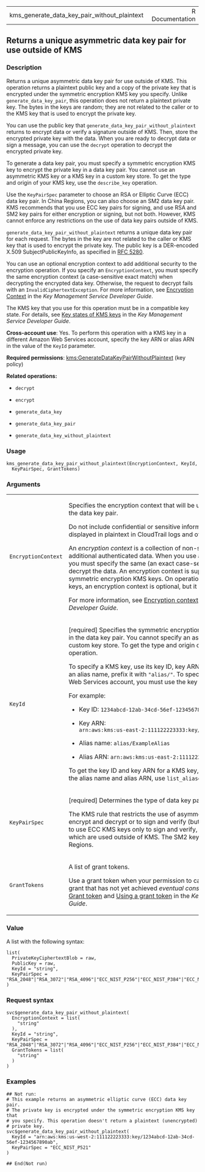 <table style="width: 100%;">
<tbody>
<tr class="odd">
<td>kms_generate_data_key_pair_without_plaintext</td>
<td style="text-align: right;">R Documentation</td>
</tr>
</tbody>
</table>

## Returns a unique asymmetric data key pair for use outside of KMS

### Description

Returns a unique asymmetric data key pair for use outside of KMS. This
operation returns a plaintext public key and a copy of the private key
that is encrypted under the symmetric encryption KMS key you specify.
Unlike `generate_data_key_pair`, this operation does not return a
plaintext private key. The bytes in the keys are random; they are not
related to the caller or to the KMS key that is used to encrypt the
private key.

You can use the public key that
`generate_data_key_pair_without_plaintext` returns to encrypt data or
verify a signature outside of KMS. Then, store the encrypted private key
with the data. When you are ready to decrypt data or sign a message, you
can use the `decrypt` operation to decrypt the encrypted private key.

To generate a data key pair, you must specify a symmetric encryption KMS
key to encrypt the private key in a data key pair. You cannot use an
asymmetric KMS key or a KMS key in a custom key store. To get the type
and origin of your KMS key, use the `describe_key` operation.

Use the `KeyPairSpec` parameter to choose an RSA or Elliptic Curve (ECC)
data key pair. In China Regions, you can also choose an SM2 data key
pair. KMS recommends that you use ECC key pairs for signing, and use RSA
and SM2 key pairs for either encryption or signing, but not both.
However, KMS cannot enforce any restrictions on the use of data key
pairs outside of KMS.

`generate_data_key_pair_without_plaintext` returns a unique data key
pair for each request. The bytes in the key are not related to the
caller or KMS key that is used to encrypt the private key. The public
key is a DER-encoded X.509 SubjectPublicKeyInfo, as specified in [RFC
5280](https://datatracker.ietf.org/doc/html/rfc5280).

You can use an optional encryption context to add additional security to
the encryption operation. If you specify an `EncryptionContext`, you
must specify the same encryption context (a case-sensitive exact match)
when decrypting the encrypted data key. Otherwise, the request to
decrypt fails with an `InvalidCiphertextException`. For more
information, see [Encryption
Context](https://docs.aws.amazon.com/kms/latest/developerguide/concepts.html#encrypt_context)
in the *Key Management Service Developer Guide*.

The KMS key that you use for this operation must be in a compatible key
state. For details, see [Key states of KMS
keys](https://docs.aws.amazon.com/kms/latest/developerguide/key-state.html)
in the *Key Management Service Developer Guide*.

**Cross-account use**: Yes. To perform this operation with a KMS key in
a different Amazon Web Services account, specify the key ARN or alias
ARN in the value of the `KeyId` parameter.

**Required permissions**:
[kms:GenerateDataKeyPairWithoutPlaintext](https://docs.aws.amazon.com/kms/latest/developerguide/kms-api-permissions-reference.html)
(key policy)

**Related operations:**

-   `decrypt`

-   `encrypt`

-   `generate_data_key`

-   `generate_data_key_pair`

-   `generate_data_key_without_plaintext`

### Usage

    kms_generate_data_key_pair_without_plaintext(EncryptionContext, KeyId,
      KeyPairSpec, GrantTokens)

### Arguments

<table>
<colgroup>
<col style="width: 35%" />
<col style="width: 65%" />
</colgroup>
<tbody>
<tr class="odd">
<td><code
id="kms_generate_data_key_pair_without_plaintext_:_EncryptionContext">EncryptionContext</code></td>
<td><p>Specifies the encryption context that will be used when
encrypting the private key in the data key pair.</p>
<p>Do not include confidential or sensitive information in this field.
This field may be displayed in plaintext in CloudTrail logs and other
output.</p>
<p>An <em>encryption context</em> is a collection of non-secret
key-value pairs that represent additional authenticated data. When you
use an encryption context to encrypt data, you must specify the same (an
exact case-sensitive match) encryption context to decrypt the data. An
encryption context is supported only on operations with symmetric
encryption KMS keys. On operations with symmetric encryption KMS keys,
an encryption context is optional, but it is strongly recommended.</p>
<p>For more information, see <a
href="https://docs.aws.amazon.com/kms/latest/developerguide/concepts.html#encrypt_context">Encryption
context</a> in the <em>Key Management Service Developer
Guide</em>.</p></td>
</tr>
<tr class="even">
<td><code
id="kms_generate_data_key_pair_without_plaintext_:_KeyId">KeyId</code></td>
<td><p>[required] Specifies the symmetric encryption KMS key that
encrypts the private key in the data key pair. You cannot specify an
asymmetric KMS key or a KMS key in a custom key store. To get the type
and origin of your KMS key, use the <code>describe_key</code>
operation.</p>
<p>To specify a KMS key, use its key ID, key ARN, alias name, or alias
ARN. When using an alias name, prefix it with <code>"alias/"</code>. To
specify a KMS key in a different Amazon Web Services account, you must
use the key ARN or alias ARN.</p>
<p>For example:</p>
<ul>
<li><p>Key ID: <code
style="white-space: pre;">⁠1234abcd-12ab-34cd-56ef-1234567890ab⁠</code></p></li>
<li><p>Key ARN: <code
style="white-space: pre;">⁠arn:aws:kms:us-east-2:111122223333:key/1234abcd-12ab-34cd-56ef-1234567890ab⁠</code></p></li>
<li><p>Alias name: <code>alias/ExampleAlias</code></p></li>
<li><p>Alias ARN:
<code>arn:aws:kms:us-east-2:111122223333:alias/ExampleAlias</code></p></li>
</ul>
<p>To get the key ID and key ARN for a KMS key, use
<code>list_keys</code> or <code>describe_key</code>. To get the alias
name and alias ARN, use <code>list_aliases</code>.</p></td>
</tr>
<tr class="odd">
<td><code
id="kms_generate_data_key_pair_without_plaintext_:_KeyPairSpec">KeyPairSpec</code></td>
<td><p>[required] Determines the type of data key pair that is
generated.</p>
<p>The KMS rule that restricts the use of asymmetric RSA and SM2 KMS
keys to encrypt and decrypt or to sign and verify (but not both), and
the rule that permits you to use ECC KMS keys only to sign and verify,
are not effective on data key pairs, which are used outside of KMS. The
SM2 key spec is only available in China Regions.</p></td>
</tr>
<tr class="even">
<td><code
id="kms_generate_data_key_pair_without_plaintext_:_GrantTokens">GrantTokens</code></td>
<td><p>A list of grant tokens.</p>
<p>Use a grant token when your permission to call this operation comes
from a new grant that has not yet achieved <em>eventual
consistency</em>. For more information, see <a
href="https://docs.aws.amazon.com/kms/latest/developerguide/grants.html#grant_token">Grant
token</a> and <a
href="https://docs.aws.amazon.com/kms/latest/developerguide/grant-manage.html#using-grant-token">Using
a grant token</a> in the <em>Key Management Service Developer
Guide</em>.</p></td>
</tr>
</tbody>
</table>

### Value

A list with the following syntax:

    list(
      PrivateKeyCiphertextBlob = raw,
      PublicKey = raw,
      KeyId = "string",
      KeyPairSpec = "RSA_2048"|"RSA_3072"|"RSA_4096"|"ECC_NIST_P256"|"ECC_NIST_P384"|"ECC_NIST_P521"|"ECC_SECG_P256K1"|"SM2"
    )

### Request syntax

    svc$generate_data_key_pair_without_plaintext(
      EncryptionContext = list(
        "string"
      ),
      KeyId = "string",
      KeyPairSpec = "RSA_2048"|"RSA_3072"|"RSA_4096"|"ECC_NIST_P256"|"ECC_NIST_P384"|"ECC_NIST_P521"|"ECC_SECG_P256K1"|"SM2",
      GrantTokens = list(
        "string"
      )
    )

### Examples

    ## Not run: 
    # This example returns an asymmetric elliptic curve (ECC) data key pair.
    # The private key is encrypted under the symmetric encryption KMS key that
    # you specify. This operation doesn't return a plaintext (unencrypted)
    # private key.
    svc$generate_data_key_pair_without_plaintext(
      KeyId = "arn:aws:kms:us-west-2:111122223333:key/1234abcd-12ab-34cd-56ef-1234567890ab",
      KeyPairSpec = "ECC_NIST_P521"
    )

    ## End(Not run)
